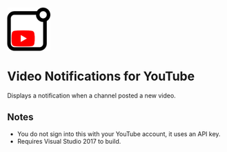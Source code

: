 ![Video Notifications for YouTube Icon](./Icon.png  "Video Notifications for YouTube Icon")

# Video Notifications for YouTube
Displays a notification when a channel posted a new video.

## Notes
- You do not sign into this with your YouTube account, it uses an API key.
- Requires Visual Studio 2017 to build.
